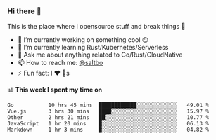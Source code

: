 ### Hi there 👋
This is the place where I opensource stuff and break things :rofl:

- 🔭 I’m currently working on something cool :wink:
- 🌱 I’m currently learning Rust/Kubernetes/Serverless
- 💬 Ask me about anything related to Go/Rust/CloudNative
- 📫 How to reach me: [@saltbo](https://twitter.com/saltbobx)
- ⚡ Fun fact: I :heart: :dog:s

📊 **This week I spent my time on**
<!--START_SECTION:waka-->
```text
Go           10 hrs 45 mins  ████████████░░░░░░░░░░░░░   49.01 % 
Vue.js       3 hrs 30 mins   ████░░░░░░░░░░░░░░░░░░░░░   15.97 % 
Other        2 hrs 21 mins   ██░░░░░░░░░░░░░░░░░░░░░░░   10.77 % 
JavaScript   1 hr 20 mins    █░░░░░░░░░░░░░░░░░░░░░░░░   06.13 % 
Markdown     1 hr 3 mins     █░░░░░░░░░░░░░░░░░░░░░░░░   04.82 %
```
<!--END_SECTION:waka-->
